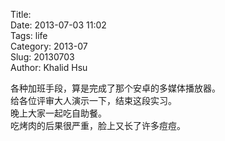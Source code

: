 Title:   
Date: 2013-07-03 11:02  
Tags: life  
Category: 2013-07  
Slug:  20130703   
Author: Khalid Hsu  
  
  
各种加班手段，算是完成了那个安卓的多媒体播放器。  
给各位评审大人演示一下，结束这段实习。  
晚上大家一起吃自助餐。  
吃烤肉的后果很严重，脸上又长了许多痘痘。  
  
  
  
  
  
